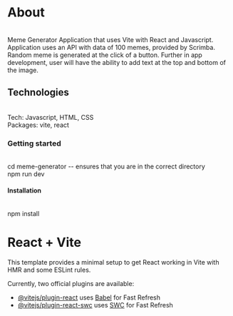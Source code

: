 # About
<br>Meme Generator Application that uses Vite with React and Javascript. Application uses an API with data of 100 memes, provided by Scrimba. Random meme is generated at the click of a button. Further in app development, user will have the ability to add text at the top and bottom of the image.

## Technologies
<br>Tech: Javascript, HTML, CSS
<br>Packages: vite, react

### Getting started
<br> cd meme-generator -- ensures that you are in the correct directory
<br> npm run dev

#### Installation
<br> npm install

# React + Vite
This template provides a minimal setup to get React working in Vite with HMR and some ESLint rules.

Currently, two official plugins are available:

- [@vitejs/plugin-react](https://github.com/vitejs/vite-plugin-react/blob/main/packages/plugin-react/README.md) uses [Babel](https://babeljs.io/) for Fast Refresh
- [@vitejs/plugin-react-swc](https://github.com/vitejs/vite-plugin-react-swc) uses [SWC](https://swc.rs/) for Fast Refresh
